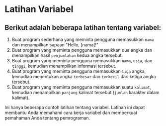 # Latihan Variabel

## Berikut adalah beberapa latihan tentang variabel:

1. Buat program sederhana yang meminta pengguna memasukkan `nama` dan menampilkan sapaan "Hello, [nama]!"
2. Buat program yang meminta pengguna memasukkan dua angka dan menampilkan hasil `penjumlahan` kedua angka tersebut.
3. Buat program yang meminta pengguna memasukkan `nama`, `usia`, dan `tinggi`, kemudian menampilkan informasi tersebut.
4. Buat program yang meminta pengguna memasukkan `tiga` angka, kemudian menentukan angka `terbesar` dan `terkecil` dari ketiga angka tersebut.
5. Buat program yang meminta pengguna memasukkan suatu `kalimat`, kemudian menampilkan `panjang` kalimat tersebut (`jumlah` karakter dalam kalimat).

Ini hanya beberapa contoh latihan tentang variabel. Latihan ini dapat membantu Anda memahami cara kerja variabel dan memperkuat pemahaman Anda tentang pemrograman.
